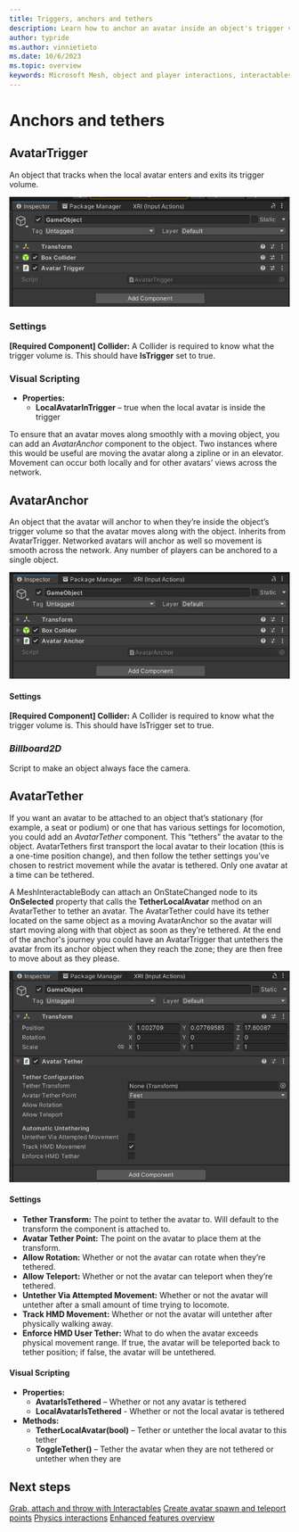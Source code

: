 ```yaml
---
title: Triggers, anchors and tethers
description: Learn how to anchor an avatar inside an object's trigger volume and tether an object to an avator's transform.
author: typride
ms.author: vinnietieto
ms.date: 10/6/2023
ms.topic: overview
keywords: Microsoft Mesh, object and player interactions, interactables, avatars, anchors, tethers, triggers, trigger volumes, grab, hold, throw
---
```


# Anchors and tethers

## AvatarTrigger

An object that tracks when the local avatar enters and exits its trigger volume.

![Avatar Tether Script](../../../media/mesh-scripting/object-player-interactions/Picture3.png)

### Settings

**[Required Component] Collider:** A Collider is required to know what the trigger volume is. This should have **IsTrigger** set to true.

### Visual Scripting
- **Properties:** 
    - **LocalAvatarInTrigger** – true when the local avatar is inside the trigger

To ensure that an avatar moves along smoothly with a moving object, you can add an *AvatarAnchor* component to the object. Two instances where this would be useful are moving the avatar along a zipline or in an elevator. Movement can occur both locally and for other avatars’ views across the network.

## AvatarAnchor

An object that the avatar will anchor to when they’re inside the object’s trigger volume so that the avatar moves along with the object. Inherits from AvatarTrigger. Networked avatars will anchor as well so movement is smooth across the network. Any number of players can be anchored to a single object.

![AvatarAnchor](../../../media/mesh-scripting/object-player-interactions/Picture4.png)

#### Settings

**[Required Component] Collider:** A Collider is required to know what the trigger volume is. This should have IsTrigger set to true.

### *Billboard2D*

Script to make an object always face the camera.

## AvatarTether

If you want an avatar to be attached to an object that’s stationary (for example, a seat or podium) or one that has various settings for locomotion, you could add an *AvatarTether* component. This “tethers” the avatar to the object. AvatarTethers first transport the local avatar to their location (this is a one-time position change), and then follow the tether settings you’ve chosen to restrict movement while the avatar is tethered. Only one avatar at a time can be tethered.

A MeshInteractableBody can attach an OnStateChanged node to its **OnSelected** property that calls the **TetherLocalAvatar** method on an AvatarTether to tether an avatar. The AvatarTether could have its tether located on the same object as a moving AvatarAnchor so the avatar will start moving along with that object as soon as they’re tethered. At the end of the anchor's journey you could have an AvatarTrigger that untethers the avatar from its anchor object when they reach the zone; they are then free to move about as they please.

![Avatar Tether Script](../../../media/mesh-scripting/object-player-interactions/Picture2.png)

#### Settings

- **Tether Transform:** The point to tether the avatar to. Will default to the transform the component is attached to.  
- **Avatar Tether Point:** The point on the avatar to place them at the transform.  
- **Allow Rotation:** Whether or not the avatar can rotate when they’re tethered.  
- **Allow Teleport:** Whether or not the avatar can teleport when they’re tethered.  
- **Untether Via Attempted Movement:** Whether or not the avatar will untether after a small amount of time trying to locomote.  
- **Track HMD Movement:** Whether or not the avatar will untether after physically walking away.  
- **Enforce HMD User Tether:** What to do when the avatar exceeds physical movement range. If true, the avatar will be teleported back to tether position; if false, the avatar will be untethered.  

#### Visual Scripting

- **Properties:** 
    - **AvatarIsTethered** – Whether or not any avatar is tethered  
    - **LocalAvatarIsTethered** - Whether or not the local avatar is tethered  
- **Methods:**
    - **TetherLocalAvatar(bool)** – Tether or untether the local avatar to this tether  
    - **ToggleTether()** – Tether the avatar when they are not tethered or untether when they are

## Next steps

[Grab, attach and throw with Interactables](./interactables.md)
[Create avatar spawn and teleport points](./create-avatar-spawn-and-teleport-points.md)
[Physics interactions](../physics-interactions.md)
[Enhanced features overview](../enhanced-features-overview.md)

